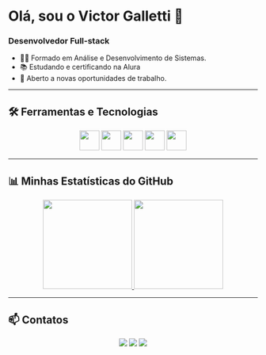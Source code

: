 # Olá, sou o Victor Galletti 👋

### Desenvolvedor Full-stack

- 👨‍💻 Formado em Análise e Desenvolvimento de Sistemas.
- 📚 Estudando e certificando na Alura
- 🚀 Aberto a novas oportunidades de trabalho.

---

## 🛠️ Ferramentas e Tecnologias

<div align="center">
  <img loading="lazy" src="https://cdn.jsdelivr.net/gh/devicons/devicon/icons/git/git-original.svg" width="40" height="40"/>
  <img loading="lazy" src="https://cdn.jsdelivr.net/gh/devicons/devicon@latest/icons/github/github-original.svg" width="40" height="40"/>
  <img loading="lazy" src="https://cdn.jsdelivr.net/gh/devicons/devicon@latest/icons/docker/docker-original.svg" width="40" height="40"/>
  <img loading="lazy" src="https://cdn.jsdelivr.net/gh/devicons/devicon@latest/icons/javascript/javascript-original.svg" width="40" height="40"/>
  <img loading="lazy" src="https://cdn.jsdelivr.net/gh/devicons/devicon/icons/linux/linux-original.svg" width="40" height="40"/>
</div>


---

## 📊 Minhas Estatísticas do GitHub

<div align="center">
  <a href="https://github.com/victorgalletti">
  <img loading="lazy" height="180em" src="https://github-readme-stats.vercel.app/api/top-langs/?username=victorgalletti&layout=compact&langs_count=7&theme=dracula"/>
  <img loading="lazy" height="180em" src="https://github-readme-stats.vercel.app/api?username=victorgalletti&show_icons=true&theme=dracula&include_all_commits=true&count_private=true"/>
  </a>
</div>

---

## 📫 Contatos

<div align="center">
  <a href="https://instagram.com/vgalletti" target="_blank"><img loading="lazy" src="https://img.shields.io/badge/-Instagram-%23E4405F?style=for-the-badge&logo=instagram&logoColor=white" target="_blank"></a>
  <a href = "mailto:victors.galletti@gmail.com"><img loading="lazy" src="https://img.shields.io/badge/Gmail-D14836?style=for-the-badge&logo=gmail&logoColor=white" target="_blank"></a>
  <a href="https://www.linkedin.com/in/victor-galletti" target="_blank"><img loading="lazy" src="https://img.shields.io/badge/-LinkedIn-%230077B5?style=for-the-badge&logo=linkedin&logoColor=white" target="_blank"></a>
</div>
